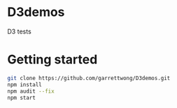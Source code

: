 # D3demos

D3 tests

# Getting started

```bash
git clone https://github.com/garrettwong/D3demos.git
npm install
npm audit --fix
npm start
```
